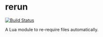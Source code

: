 # rerun
[![Build Status](https://travis-ci.org/m0tive/rerun.svg?branch=master)](https://travis-ci.org/m0tive/rerun)

A Lua module to re-require files automatically.


